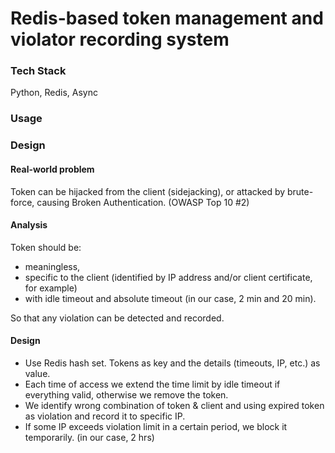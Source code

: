 # Redis-based token management and violator recording system
### Tech Stack
Python, Redis, Async
### Usage

### Design
#### Real-world problem
Token can be hijacked from the client (sidejacking), or attacked by brute-force, causing Broken Authentication. (OWASP Top 10 #2)
#### Analysis
Token should be:
- meaningless, 
- specific to the client (identified by IP address and/or client certificate, for example)
- with idle timeout and absolute timeout (in our case, 2 min and 20 min). 

So that any violation can be detected and recorded. 
#### Design
- Use Redis hash set. Tokens as key and the details (timeouts, IP, etc.) as value. 
- Each time of access we extend the time limit by idle timeout if everything valid, otherwise we remove the token. 
- We identify wrong combination of token & client and using expired token as violation and record it to specific IP. 
- If some IP exceeds violation limit in a certain period, we block it temporarily. (in our case, 2 hrs)